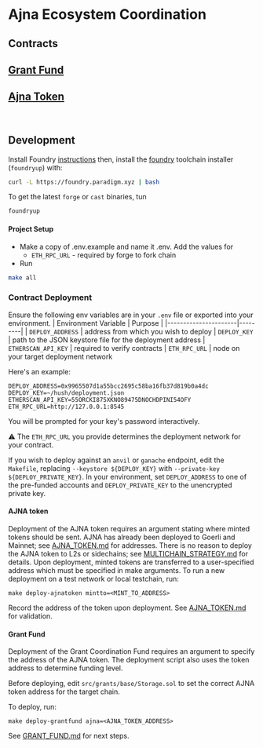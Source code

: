# Ajna Ecosystem Coordination

## **Contracts**

## [Grant Fund](./src/grants/GRANT_FUND.md)

## [Ajna Token](./src/token/AJNA_TOKEN.md)


<br>

## **Development**

Install Foundry [instructions](https://github.com/gakonst/foundry/blob/master/README.md#installation)  then, install the [foundry](https://github.com/gakonst/foundry) toolchain installer (`foundryup`) with:

```bash
curl -L https://foundry.paradigm.xyz | bash
```

To get the latest `forge` or `cast` binaries, tun

```bash
foundryup
```

#### Project Setup
- Make a copy of .env.example and name it .env. Add the values for
  - `ETH_RPC_URL` - required by forge to fork chain
- Run
```bash
make all
```

### Contract Deployment
Ensure the following env variables are in your `.env` file or exported into your environment.
| Environment Variable | Purpose |
|----------------------|---------|
| `DEPLOY_ADDRESS`     | address from which you wish to deploy
| `DEPLOY_KEY`         | path to the JSON keystore file for the deployment address
| `ETHERSCAN_API_KEY`  | required to verify contracts
| `ETH_RPC_URL`        | node on your target deployment network


Here's an example:
```
DEPLOY_ADDRESS=0x9965507d1a55bcc2695c58ba16fb37d819b0a4dc
DEPLOY_KEY=~/hush/deployment.json
ETHERSCAN_API_KEY=55ORCKI875XKNO89475DNOCHDPINI54OFY
ETH_RPC_URL=http://127.0.0.1:8545
```

You will be prompted for your key's password interactively.

⚠ The `ETH_RPC_URL` you provide determines the deployment network for your contract.

If you wish to deploy against an `anvil` or `ganache` endpoint, edit the `Makefile`, replacing `--keystore ${DEPLOY_KEY}` with `--private-key ${DEPLOY_PRIVATE_KEY}`.  In your environment, set `DEPLOY_ADDRESS` to one of the pre-funded accounts and `DEPLOY_PRIVATE_KEY` to the unencrypted private key.


#### AJNA token
Deployment of the AJNA token requires an argument stating where minted tokens should be sent.  AJNA has already been deployed to Goerli and Mainnet; see [AJNA_TOKEN.md](src/token/AJNA_TOKEN.md#ajna-token) for addresses.  There is no reason to deploy the AJNA token to L2s or sidechains; see [MULTICHAIN_STRATEGY.md](MULTICHAIN_STRATEGY.md) for details.  Upon deployment, minted tokens are transferred to a user-specified address which must be specified in make arguments.  To run a new deployment on a test network or local testchain, run:
```
make deploy-ajnatoken mintto=<MINT_TO_ADDRESS>
```
Record the address of the token upon deployment.  See [AJNA_TOKEN.md](src/token/AJNA_TOKEN.md#deployment) for validation.

#### Grant Fund
Deployment of the Grant Coordination Fund requires an argument to specify the address of the AJNA token. The deployment script also uses the token address to determine funding level.

Before deploying, edit `src/grants/base/Storage.sol` to set the correct AJNA token address for the target chain.

To deploy, run:
```
make deploy-grantfund ajna=<AJNA_TOKEN_ADDRESS>
```

See [GRANT_FUND.md](src/grants/GRANT_FUND.md#deployment) for next steps.
